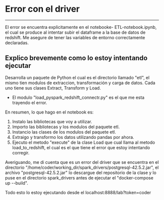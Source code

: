 # Error con el driver
---
El error se encuentra explicitamente en el notebooke- ETL-notebook.ipynb, el cual se produce al intentar subir el dataframe a la base de datos de redshift. Me asegure de tener las variables de entorno correctamente declaradas.

## Explico brevemente como lo estoy intentando ejecutar
Desarrolla un paquete de Python el cual es el directorio llamado "etl", el mismo tien modulos de extraccion, transformación y carga de datos.
Cada uno tiene sus clases Extract, Transform y Load. 

* El modulo "load_pyspark_redshift_connectr.py" es el que me esta trayendo el error.

En resumen, lo que hago en el notebook es:

1. Instalo las bibliotecas que voy a utilizar.
2. Importo las bibliotecas y los modulos del paquete etl.
3. Instancio las clases de los modulos del paquete etl.
4. Extraigo y transformo los datos utilizando pandas por ahora.
5. Ejecuto el metodo "execute" de la clase Load que cual llama al metodo load_to_redshift, el cual es el que tiene el error que estoy intentando corregir.

Averiguando, me di cuenta que es un error del driver que se encuentra en el directorio "/home/coder/working_dir/spark_drivers/postgresql-42.5.2.jar", el archivo "postgresql-42.5.2.jar" lo descargue del repositorio de la clase y lo puse en el directorio spark_drivers antes de ejecutar el "docker-compose up --build".

Todo esto lo estoy ejecutando desde el localhost:8888/lab?token=coder
